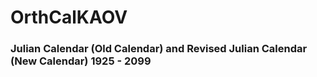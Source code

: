 # OrthCalKAOV

### Julian Calendar (Old Calendar) and Revised Julian Calendar (New Calendar) 1925 - 2099
